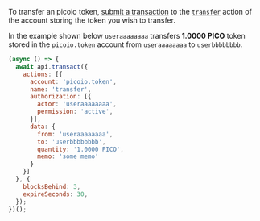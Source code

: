 To transfer an picoio token, [submit a transaction](01_how-to-submit-a-transaction.md) to the [`transfer`](https://github.com/PICOIO/picoio.contracts/blob/52fbd4ac7e6c38c558302c48d00469a4bed35f7c/contracts/picoio.token/include/picoio.token/picoio.token.hpp#L83) action of the account storing the token you wish to transfer.

In the example shown below `useraaaaaaaa` transfers **1.0000 PICO** token stored in the `picoio.token` account from `useraaaaaaaa` to `userbbbbbbbb`.
```javascript
(async () => {
  await api.transact({
    actions: [{
      account: 'picoio.token',
      name: 'transfer',
      authorization: [{
        actor: 'useraaaaaaaa',
        permission: 'active',
      }],
      data: {
        from: 'useraaaaaaaa',
        to: 'userbbbbbbbb',
        quantity: '1.0000 PICO',
        memo: 'some memo'
      }
    }]
  }, {
    blocksBehind: 3,
    expireSeconds: 30,
  });
})();
```